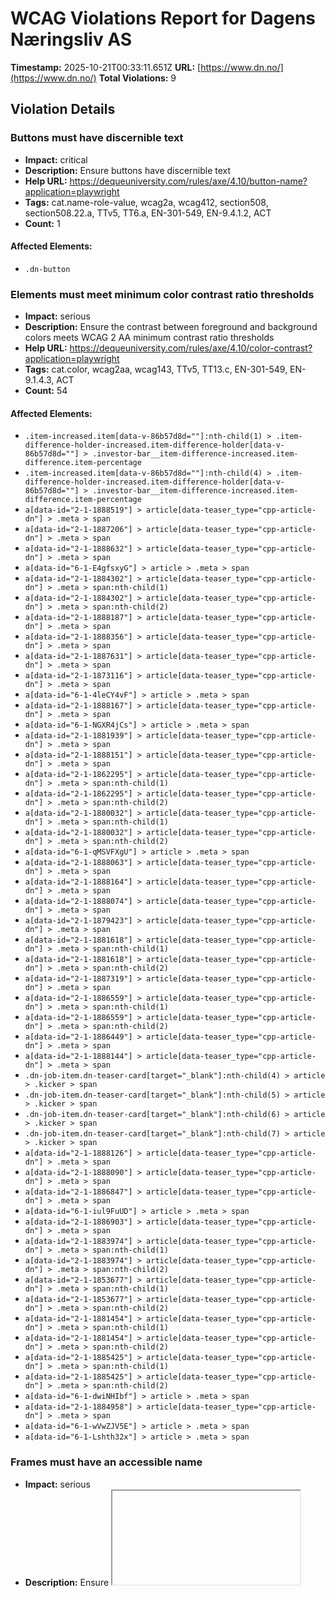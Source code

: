 # WCAG Violations Report for Dagens Næringsliv AS

**Timestamp:** 2025-10-21T00:33:11.651Z
**URL:** [https://www.dn.no/](https://www.dn.no/)
**Total Violations:** 9

## Violation Details

### Buttons must have discernible text

- **Impact:** critical
- **Description:** Ensure buttons have discernible text
- **Help URL:** https://dequeuniversity.com/rules/axe/4.10/button-name?application=playwright
- **Tags:** cat.name-role-value, wcag2a, wcag412, section508, section508.22.a, TTv5, TT6.a, EN-301-549, EN-9.4.1.2, ACT
- **Count:** 1

#### Affected Elements:

- `.dn-button`

### Elements must meet minimum color contrast ratio thresholds

- **Impact:** serious
- **Description:** Ensure the contrast between foreground and background colors meets WCAG 2 AA minimum contrast ratio thresholds
- **Help URL:** https://dequeuniversity.com/rules/axe/4.10/color-contrast?application=playwright
- **Tags:** cat.color, wcag2aa, wcag143, TTv5, TT13.c, EN-301-549, EN-9.1.4.3, ACT
- **Count:** 54

#### Affected Elements:

- `.item-increased.item[data-v-86b57d8d=""]:nth-child(1) > .item-difference-holder-increased.item-difference-holder[data-v-86b57d8d=""] > .investor-bar__item-difference-increased.item-difference.item-percentage`
- `.item-increased.item[data-v-86b57d8d=""]:nth-child(4) > .item-difference-holder-increased.item-difference-holder[data-v-86b57d8d=""] > .investor-bar__item-difference-increased.item-difference.item-percentage`
- `a[data-id="2-1-1888519"] > article[data-teaser_type="cpp-article-dn"] > .meta > span`
- `a[data-id="2-1-1887206"] > article[data-teaser_type="cpp-article-dn"] > .meta > span`
- `a[data-id="2-1-1888632"] > article[data-teaser_type="cpp-article-dn"] > .meta > span`
- `a[data-id="6-1-E4gfsxyG"] > article > .meta > span`
- `a[data-id="2-1-1884302"] > article[data-teaser_type="cpp-article-dn"] > .meta > span:nth-child(1)`
- `a[data-id="2-1-1884302"] > article[data-teaser_type="cpp-article-dn"] > .meta > span:nth-child(2)`
- `a[data-id="2-1-1888187"] > article[data-teaser_type="cpp-article-dn"] > .meta > span`
- `a[data-id="2-1-1888356"] > article[data-teaser_type="cpp-article-dn"] > .meta > span`
- `a[data-id="2-1-1887631"] > article[data-teaser_type="cpp-article-dn"] > .meta > span`
- `a[data-id="2-1-1873116"] > article[data-teaser_type="cpp-article-dn"] > .meta > span`
- `a[data-id="6-1-4leCY4vF"] > article > .meta > span`
- `a[data-id="2-1-1888167"] > article[data-teaser_type="cpp-article-dn"] > .meta > span`
- `a[data-id="6-1-NGXR4jCs"] > article > .meta > span`
- `a[data-id="2-1-1881939"] > article[data-teaser_type="cpp-article-dn"] > .meta > span`
- `a[data-id="2-1-1888151"] > article[data-teaser_type="cpp-article-dn"] > .meta > span`
- `a[data-id="2-1-1862295"] > article[data-teaser_type="cpp-article-dn"] > .meta > span:nth-child(1)`
- `a[data-id="2-1-1862295"] > article[data-teaser_type="cpp-article-dn"] > .meta > span:nth-child(2)`
- `a[data-id="2-1-1880032"] > article[data-teaser_type="cpp-article-dn"] > .meta > span:nth-child(1)`
- `a[data-id="2-1-1880032"] > article[data-teaser_type="cpp-article-dn"] > .meta > span:nth-child(2)`
- `a[data-id="6-1-qMSVFXgU"] > article > .meta > span`
- `a[data-id="2-1-1888063"] > article[data-teaser_type="cpp-article-dn"] > .meta > span`
- `a[data-id="2-1-1888164"] > article[data-teaser_type="cpp-article-dn"] > .meta > span`
- `a[data-id="2-1-1888074"] > article[data-teaser_type="cpp-article-dn"] > .meta > span`
- `a[data-id="2-1-1879423"] > article[data-teaser_type="cpp-article-dn"] > .meta > span`
- `a[data-id="2-1-1881618"] > article[data-teaser_type="cpp-article-dn"] > .meta > span:nth-child(1)`
- `a[data-id="2-1-1881618"] > article[data-teaser_type="cpp-article-dn"] > .meta > span:nth-child(2)`
- `a[data-id="2-1-1887319"] > article[data-teaser_type="cpp-article-dn"] > .meta > span`
- `a[data-id="2-1-1886559"] > article[data-teaser_type="cpp-article-dn"] > .meta > span:nth-child(1)`
- `a[data-id="2-1-1886559"] > article[data-teaser_type="cpp-article-dn"] > .meta > span:nth-child(2)`
- `a[data-id="2-1-1886449"] > article[data-teaser_type="cpp-article-dn"] > .meta > span`
- `a[data-id="2-1-1888144"] > article[data-teaser_type="cpp-article-dn"] > .meta > span`
- `.dn-job-item.dn-teaser-card[target="_blank"]:nth-child(4) > article > .kicker > span`
- `.dn-job-item.dn-teaser-card[target="_blank"]:nth-child(5) > article > .kicker > span`
- `.dn-job-item.dn-teaser-card[target="_blank"]:nth-child(6) > article > .kicker > span`
- `.dn-job-item.dn-teaser-card[target="_blank"]:nth-child(7) > article > .kicker > span`
- `a[data-id="2-1-1888126"] > article[data-teaser_type="cpp-article-dn"] > .meta > span`
- `a[data-id="2-1-1888090"] > article[data-teaser_type="cpp-article-dn"] > .meta > span`
- `a[data-id="2-1-1886847"] > article[data-teaser_type="cpp-article-dn"] > .meta > span`
- `a[data-id="6-1-iul9FuUD"] > article > .meta > span`
- `a[data-id="2-1-1886903"] > article[data-teaser_type="cpp-article-dn"] > .meta > span`
- `a[data-id="2-1-1883974"] > article[data-teaser_type="cpp-article-dn"] > .meta > span:nth-child(1)`
- `a[data-id="2-1-1883974"] > article[data-teaser_type="cpp-article-dn"] > .meta > span:nth-child(2)`
- `a[data-id="2-1-1853677"] > article[data-teaser_type="cpp-article-dn"] > .meta > span:nth-child(1)`
- `a[data-id="2-1-1853677"] > article[data-teaser_type="cpp-article-dn"] > .meta > span:nth-child(2)`
- `a[data-id="2-1-1881454"] > article[data-teaser_type="cpp-article-dn"] > .meta > span:nth-child(1)`
- `a[data-id="2-1-1881454"] > article[data-teaser_type="cpp-article-dn"] > .meta > span:nth-child(2)`
- `a[data-id="2-1-1885425"] > article[data-teaser_type="cpp-article-dn"] > .meta > span:nth-child(1)`
- `a[data-id="2-1-1885425"] > article[data-teaser_type="cpp-article-dn"] > .meta > span:nth-child(2)`
- `a[data-id="6-1-dwiNHIbf"] > article > .meta > span`
- `a[data-id="2-1-1884958"] > article[data-teaser_type="cpp-article-dn"] > .meta > span`
- `a[data-id="6-1-wVwZJV5E"] > article > .meta > span`
- `a[data-id="6-1-Lshth32x"] > article > .meta > span`

### Frames must have an accessible name

- **Impact:** serious
- **Description:** Ensure <iframe> and <frame> elements have an accessible name
- **Help URL:** https://dequeuniversity.com/rules/axe/4.10/frame-title?application=playwright
- **Tags:** cat.text-alternatives, wcag2a, wcag412, section508, section508.22.i, TTv5, TT12.d, EN-301-549, EN-9.4.1.2
- **Count:** 1

#### Affected Elements:

- `iframe[seamless=""]`

### Images must have alternative text

- **Impact:** critical
- **Description:** Ensure <img> elements have alternative text or a role of none or presentation
- **Help URL:** https://dequeuniversity.com/rules/axe/4.10/image-alt?application=playwright
- **Tags:** cat.text-alternatives, wcag2a, wcag111, section508, section508.22.a, TTv5, TT7.a, TT7.b, EN-301-549, EN-9.1.1.1, ACT
- **Count:** 4

#### Affected Elements:

- `iframe[seamless=""], a[data-id="CUpLGIVY"] > figure > img`
- `iframe[seamless=""], a[data-id="sblVm47w"] > figure > img`
- `iframe[seamless=""], a[data-id="3Uol2z6u"] > figure > img`
- `iframe[seamless=""], a[data-id="1UGDSGGz"] > figure > img`

### Contentinfo landmark should not be contained in another landmark

- **Impact:** moderate
- **Description:** Ensure the contentinfo landmark is at top level
- **Help URL:** https://dequeuniversity.com/rules/axe/4.10/landmark-contentinfo-is-top-level?application=playwright
- **Tags:** cat.semantics, best-practice
- **Count:** 1

#### Affected Elements:

- `.dn-footer-copyright`

### Document should not have more than one contentinfo landmark

- **Impact:** moderate
- **Description:** Ensure the document has at most one contentinfo landmark
- **Help URL:** https://dequeuniversity.com/rules/axe/4.10/landmark-no-duplicate-contentinfo?application=playwright
- **Tags:** cat.semantics, best-practice
- **Count:** 1

#### Affected Elements:

- `.dn-footer`

### Landmarks should have a unique role or role/label/title (i.e. accessible name) combination

- **Impact:** moderate
- **Description:** Ensure landmarks are unique
- **Help URL:** https://dequeuniversity.com/rules/axe/4.10/landmark-unique?application=playwright
- **Tags:** cat.semantics, best-practice
- **Count:** 1

#### Affected Elements:

- `.dn-footer`

### Links must have discernible text

- **Impact:** serious
- **Description:** Ensure links have discernible text
- **Help URL:** https://dequeuniversity.com/rules/axe/4.10/link-name?application=playwright
- **Tags:** cat.name-role-value, wcag2a, wcag244, wcag412, section508, section508.22.a, TTv5, TT6.a, EN-301-549, EN-9.2.4.4, EN-9.4.1.2, ACT
- **Count:** 3

#### Affected Elements:

- `.router-link-active`
- `.button[data-v-86b57d8d=""]:nth-child(3) > a[href$="investor"][data-v-86b57d8d=""]`
- `.dn-link[href$="dngroup.com/"][rel="noopener"]`

### All page content should be contained by landmarks

- **Impact:** moderate
- **Description:** Ensure all page content is contained by landmarks
- **Help URL:** https://dequeuniversity.com/rules/axe/4.10/region?application=playwright
- **Tags:** cat.keyboard, best-practice
- **Count:** 103

#### Affected Elements:

- `a[href$="investor"][data-v-86b57d8d=""] > span[data-v-86b57d8d=""]`
- `.item-increased.item[data-v-86b57d8d=""]:nth-child(1) > .item-holder[data-v-86b57d8d=""]`
- `.item-increased.item[data-v-86b57d8d=""]:nth-child(1) > .item-difference-holder-increased.item-difference-holder[data-v-86b57d8d=""] > .investor-bar__item-difference-increased.item-difference.item-percentage`
- `.item-decreased.item[data-v-86b57d8d=""]:nth-child(2) > .item-holder[data-v-86b57d8d=""]`
- `.item-decreased.item[data-v-86b57d8d=""]:nth-child(2) > .item-difference-holder-decreased.item-difference-holder[data-v-86b57d8d=""] > .item-difference-decreased.item-difference.item-percentage`
- `.item-decreased.item[data-v-86b57d8d=""]:nth-child(3) > .item-holder[data-v-86b57d8d=""]`
- `.item-decreased.item[data-v-86b57d8d=""]:nth-child(3) > .item-difference-holder-decreased.item-difference-holder[data-v-86b57d8d=""] > .item-difference-decreased.item-difference.item-percentage`
- `.item-increased.item[data-v-86b57d8d=""]:nth-child(4) > .item-holder[data-v-86b57d8d=""]`
- `.item-increased.item[data-v-86b57d8d=""]:nth-child(4) > .item-difference-holder-increased.item-difference-holder[data-v-86b57d8d=""] > .investor-bar__item-difference-increased.item-difference.item-percentage`
- `.item-decreased.item[data-v-86b57d8d=""]:nth-child(5) > .item-holder[data-v-86b57d8d=""]`
- `.item-decreased.item[data-v-86b57d8d=""]:nth-child(5) > .item-difference-holder-decreased.item-difference-holder[data-v-86b57d8d=""] > .item-difference-decreased.item-difference.item-percentage`
- `.dn-edition-collection-top > .layout-b.dn-grid-layout[data-list=""]:nth-child(2)`
- `a[data-id="2-1-1887206"]`
- `a[data-id="2-1-1888302"] > article[data-teaser_type="cpp-article-dn"] > .dn-card_assets`
- `a[data-id="2-1-1888302"] > article[data-teaser_type="cpp-article-dn"] > .kicker > span:nth-child(2)`
- `a[data-id="2-1-1888302"] > article[data-teaser_type="cpp-article-dn"] > .dn-headline--subhead.title[data-v-6d246014=""]`
- `a[data-id="2-1-1888302"] > article[data-teaser_type="cpp-article-dn"] > .meta`
- `a[data-id="2-1-1888632"]`
- `a[data-id="6-1-E4gfsxyG"] > article > .dn-card_assets > .default[data-load="eager"][type="picture"]`
- `a[data-id="6-1-E4gfsxyG"] > article > .dn-headline--subhead.title[data-v-6d246014=""]`
- `a[data-id="6-1-E4gfsxyG"] > article > .meta`
- `a[data-id="6-1-E4gfsxyG"] > article > .badge > span`
- `a[data-id="2-1-1884302"]`
- `a[data-id="2-1-1888187"]`
- `a[data-id="2-1-1888356"]`
- `a[data-id="2-1-1888253"] > article[data-teaser_type="cpp-article-dn"] > .dn-card_assets`
- `a[data-id="2-1-1888253"] > article[data-teaser_type="cpp-article-dn"] > .kicker > span:nth-child(2)`
- `a[data-id="2-1-1888253"] > article[data-teaser_type="cpp-article-dn"] > .dn-headline--subhead.title[data-v-6d246014=""]`
- `a[data-id="2-1-1888253"] > article[data-teaser_type="cpp-article-dn"] > .meta`
- `a[data-id="2-1-1887631"]`
- `a[data-id="2-1-nlc_169681"]`
- `a[data-id="2-1-1873116"]`
- `.dn-image-top > article[data-teaser_type="cpp-article-dn"] > .dn-card_assets`
- `.dn-image-top > article[data-teaser_type="cpp-article-dn"] > .kicker > span:nth-child(2)`
- `.dn-image-top > article[data-teaser_type="cpp-article-dn"] > .dn-headline--subhead.title[data-v-6d246014=""]`
- `.dn-image-top > article[data-teaser_type="cpp-article-dn"] > .meta`
- `a[data-id="6-1-4leCY4vF"] > article > .dn-card_assets > .default[type="picture"][data-load="lazy"]`
- `a[data-id="6-1-4leCY4vF"] > article > .kicker`
- `a[data-id="6-1-4leCY4vF"] > article > .dn-headline--subhead.title[data-v-6d246014=""]`
- `a[data-id="6-1-4leCY4vF"] > article > .meta`
- `a[data-id="6-1-4leCY4vF"] > article > .badge > span`
- `a[data-id="2-1-1888167"]`
- `a[data-id="6-1-NGXR4jCs"] > article > .dn-card_assets > .default[type="picture"][data-load="lazy"]`
- `a[data-id="6-1-NGXR4jCs"] > article > .kicker`
- `a[data-id="6-1-NGXR4jCs"] > article > .dn-headline--subhead.title[data-v-6d246014=""]`
- `a[data-id="6-1-NGXR4jCs"] > article > .meta`
- `a[data-id="6-1-NGXR4jCs"] > article > .badge > span`
- `.layout-abb.dn-grid-layout[data-list=""]:nth-child(2)`
- `a[data-id="2-1-1862295"]`
- `a[data-id="2-1-1880032"]`
- `a[data-id="2-1-1887335"] > article[data-teaser_type="cpp-article-dn"] > .dn-card_assets`
- `a[data-id="2-1-1887335"] > article[data-teaser_type="cpp-article-dn"] > .kicker > span:nth-child(2)`
- `a[data-id="2-1-1887335"] > article[data-teaser_type="cpp-article-dn"] > .dn-headline--subhead.title[data-v-6d246014=""]`
- `a[data-id="2-1-1887335"] > article[data-teaser_type="cpp-article-dn"] > .meta`
- `a[data-id="6-1-qMSVFXgU"] > article > .dn-card_assets > .default[type="picture"][data-load="lazy"]`
- `a[data-id="6-1-qMSVFXgU"] > article > .dn-headline--subhead.title[data-v-6d246014=""]`
- `a[data-id="6-1-qMSVFXgU"] > article > .meta`
- `a[data-id="6-1-qMSVFXgU"] > article > .badge > span`
- `a[data-id="2-1-1888063"]`
- `a[data-id="2-1-1888164"]`
- `a[data-id="2-1-1886491"] > article[data-teaser_type="cpp-article-dn"] > .dn-card_assets`
- `a[data-id="2-1-1886491"] > article[data-teaser_type="cpp-article-dn"] > .kicker > span:nth-child(2)`
- `a[data-id="2-1-1886491"] > article[data-teaser_type="cpp-article-dn"] > .dn-headline--subhead.title[data-v-6d246014=""]`
- `a[data-id="2-1-1886491"] > article[data-teaser_type="cpp-article-dn"] > .meta`
- `.dn-edition-collection-top > .layout-bb.dn-grid-layout[data-list=""]`
- `div[grouptype="Audience Engagement 2"]`
- `a[data-id="2-1-1887630"] > article[data-teaser_type="cpp-article-dn"] > .dn-card_assets`
- `a[data-id="2-1-1887630"] > article[data-teaser_type="cpp-article-dn"] > .kicker > span:nth-child(2)`
- `a[data-id="2-1-1887630"] > article[data-teaser_type="cpp-article-dn"] > .dn-headline--subhead.title[data-v-6d246014=""]`
- `a[data-id="2-1-1887630"] > article[data-teaser_type="cpp-article-dn"] > .meta`
- `a[data-id="2-1-1886449"]`
- `a[data-id="2-1-1888144"]`
- `a[href$="dnjobb.no/"] > span`
- `.dn-job-button`
- `.dn-job-carousel`
- `.layout-b.dn-grid-layout[data-list=""]:nth-child(20)`
- `a[data-id="2-1-1888090"]`
- `.special > article > .dn-card_assets > .default[type="picture"][data-load="lazy"]`
- `.special > article > .dn-headline--subhead.title[data-v-6d246014=""]`
- `.special > article > .meta`
- `a[data-id="2-1-1886847"]`
- `.dn-group:nth-child(22)`
- `a[data-id="6-1-iul9FuUD"] > article > .dn-card_assets > .default[type="picture"][data-load="lazy"]`
- `a[data-id="6-1-iul9FuUD"] > article > .dn-headline--subhead.title[data-v-6d246014=""]`
- `a[data-id="6-1-iul9FuUD"] > article > .meta`
- `a[data-id="6-1-iul9FuUD"] > article > .badge > span`
- `.dn-group:nth-child(25)`
- `.brand-secondary.dn-group`
- `a[data-id="2-1-1885425"]`
- `a[data-id="2-1-1883160"]`
- `a[data-id="6-1-dwiNHIbf"] > article > .dn-card_assets > .default[type="picture"][data-load="lazy"]`
- `a[data-id="6-1-dwiNHIbf"] > article > .dn-headline--subhead.title[data-v-6d246014=""]`
- `a[data-id="6-1-dwiNHIbf"] > article > .meta`
- `a[data-id="6-1-dwiNHIbf"] > article > .badge > span`
- `div[grouptype="Audience Engagement 3"] > .layout-b.dn-grid-layout[data-list=""]`
- `a[data-id="6-1-wVwZJV5E"] > article > .dn-card_assets > .default[type="picture"][data-load="lazy"]`
- `a[data-id="6-1-wVwZJV5E"] > article > .dn-headline--subhead.title[data-v-6d246014=""]`
- `a[data-id="6-1-wVwZJV5E"] > article > .meta`
- `a[data-id="6-1-wVwZJV5E"] > article > .badge > span`
- `a[data-id="6-1-Lshth32x"] > article > .dn-card_assets > .default[type="picture"][data-load="lazy"]`
- `a[data-id="6-1-Lshth32x"] > article > .dn-headline--subhead.title[data-v-6d246014=""]`
- `a[data-id="6-1-Lshth32x"] > article > .meta`
- `a[data-id="6-1-Lshth32x"] > article > .badge > span`
